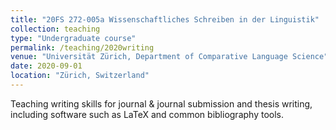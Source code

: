 ```yaml
---
title: "20FS 272-005a Wissenschaftliches Schreiben in der Linguistik"
collection: teaching
type: "Undergraduate course"
permalink: /teaching/2020writing
venue: "Universität Zürich, Department of Comparative Language Science"
date: 2020-09-01
location: "Zürich, Switzerland"
---
```


Teaching writing skills for journal & journal submission and thesis writing, including software such as LaTeX and common bibliography tools.
